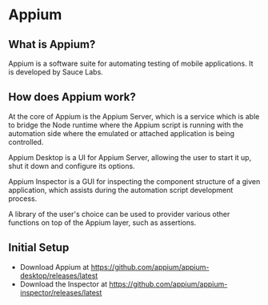 # Appium

## What is Appium?

Appium is a software suite for automating testing of mobile applications. It is
developed by Sauce Labs.

## How does Appium work?

At the core of Appium is the Appium Server, which is a service which is able to
bridge the Node runtime where the Appium script is running with the automation
side where the emulated or attached application is being controlled.

Appium Desktop is a UI for Appium Server, allowing the user to start it up, shut
it down and configure its options.

Appium Inspector is a GUI for inspecting the component structure of a given
application, which assists during the automation script development process.

A library of the user's choice can be used to provider various other functions
on top of the Appium layer, such as assertions.

## Initial Setup

- Download Appium at https://github.com/appium/appium-desktop/releases/latest
- Download the Inspector at https://github.com/appium/appium-inspector/releases/latest
